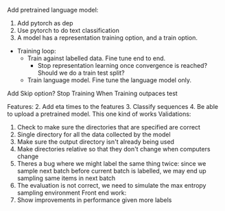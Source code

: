 Add pretrained language model:
1. Add pytorch as dep
2. Use pytorch to do text classification
3. A model has a representation training option, and a train option.
  - Training loop:
    - Train against labelled data. Fine tune end to end.
      - Stop representation learning once convergence is reached? Should we do a train test split?
    - Train language model. Fine tune the language model only.


Add Skip option?
Stop Training When Training outpaces test

Features:
  2. Add eta times to the features
  3. Classify sequences
  4. Be able to upload a pretrained model. This one kind of works
Validations:
  1. Check to make sure the directories that are specified are correct
  2. Single directory for all the data collected by the model
  3. Make sure the output directory isn't already being used
  4. Make directories relative so that they don't change when computers change
  5. Theres a bug where we might label the same thing twice: since we sample next batch before current batch is labelled, we may end up sampling same items in next batch
  6. The evaluation is not correct, we need to simulate the max entropy sampling environment
Front end work:
  1. Show improvements in performance given more labels
